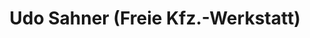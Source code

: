 ---
title: "Udo Sahner (Freie Kfz.-Werkstatt)"
url: /besigheim/udo-sahner-freie-kfz-werkstatt/
shop: Autowerkstatt
---
